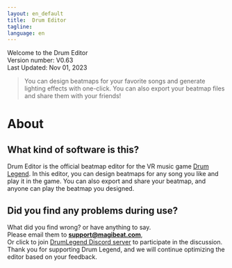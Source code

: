 ```yaml
---
layout: en_default
title:  Drum Editor
tagline: 
language: en
---
```


Welcome to the Drum Editor  
Version number: V0.63  
Last Updated: Nov 01, 2023  

> You can design beatmaps for your favorite songs and generate lighting effects with one-click. You can also export your beatmap files and share them with your friends!

# About

## **What kind of software is this?**
Drum Editor is the official beatmap editor for the VR music game [Drum Legend](https://www.meta.com/zh-cn/experiences/8516835868391284/?ranking_trace=103487252164253_8516835868391284_SKYLINEWEB_dc2036b1-949c-46ef-8467-673fa223dd97). In this editor, you can design beatmaps for any song you like and play it in the game. You can also export and share your beatmap, and anyone can play the beatmap you designed.

## **Did you find any problems during use?**
What did you find wrong? or have anything to say.  
Please email them to **support@magibeat.com**,  
Or click to join [DrumLegend Discord server](https://discord.com/channels/1082550247571599401/1082550249089925141) to participate in the discussion.  
Thank you for supporting Drum Legend, and we will continue optimizing the editor based on your feedback.  
